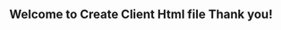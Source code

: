 <!DOCTYPE html>
<html>
<body>

<h2> Welcome to Create Client Html file Thank you! </h2>
</body>
</html>
